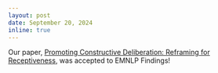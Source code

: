 ```yaml
---
layout: post
date: September 20, 2024
inline: true
---
```


Our paper, [Promoting Constructive Deliberation: Reframing for Receptiveness](https://arxiv.org/abs/2405.15067), was accepted to EMNLP Findings!